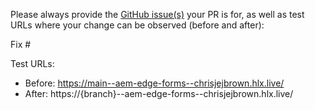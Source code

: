 Please always provide the [GitHub issue(s)](../issues) your PR is for, as well as test URLs where your change can be observed (before and after):

Fix #<gh-issue-id>

Test URLs:
- Before: https://main--aem-edge-forms--chrisjejbrown.hlx.live/
- After: https://{branch}--aem-edge-forms--chrisjejbrown.hlx.live/
